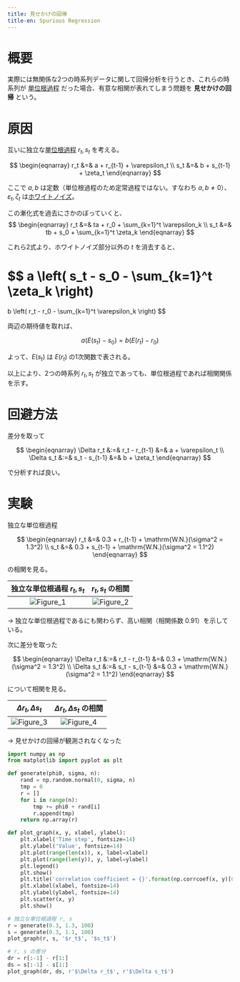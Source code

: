 ```yaml
---
title: 見せかけの回帰
title-en: Spurious Regression
---
```


# 概要

実際には無関係な2つの時系列データに関して回帰分析を行うとき、これらの時系列が [単位根過程](unit-root-process.md) だった場合、有意な相関が表れてしまう問題を **見せかけの回帰** という。

# 原因

互いに独立な[単位根過程](unit-root-process.md) $r_t, s_t$ を考える。

$$
\begin{eqnarray}
	r_t &=& a + r_{t-1} + \varepsilon_t
	\\
	s_t &=& b + s_{t-1} + \zeta_t
\end{eqnarray}
$$

ここで $a,b$ は定数（単位根過程のため定常過程ではない。すなわち $a,b\ne 0$）、$\varepsilon_t, \zeta_t$ は[ホワイトノイズ](white-noise.md)。

この漸化式を過去にさかのぼっていくと、
$$
\begin{eqnarray}
	r_t &=& ta + r_0 + \sum_{k=1}^t \varepsilon_k
	\\
	s_t &=& tb + s_0 + \sum_{k=1}^t \zeta_k
\end{eqnarray}
$$

これら2式より、ホワイトノイズ部分以外の $t$ を消去すると、

$$
a \left( s_t - s_0 - \sum_{k=1}^t \zeta_k \right)
=
b \left( r_t - r_0 - \sum_{k=1}^t \varepsilon_k \right)
$$

両辺の期待値を取れば、

$$
a( E(s_t) - s_0 ) = b( E(r_t) - r_0 )
$$

よって、$E(s_t)$ は $E(r_t)$ の1次関数で表される。

以上により、2つの時系列 $r_t, s_t$ が独立であっても、単位根過程であれば相関関係を示す。

# 回避方法

差分を取って

$$
\begin{eqnarray}
	\Delta r_t &:=& r_t - r_{t-1} &=& a + \varepsilon_t
	\\
	\Delta s_t &:=& s_t - s_{t-1} &=& b + \zeta_t
\end{eqnarray}
$$

で分析すれば良い。


# 実験

独立な単位根過程

$$
\begin{eqnarray}
	r_t &=& 0.3 + r_{t-1} + \mathrm{W.N.}(\sigma^2 = 1.3^2)
	\\
	s_t &=& 0.3 + s_{t-1} + \mathrm{W.N.}(\sigma^2 = 1.1^2)
\end{eqnarray}
$$

の相関を見る。

| 独立な単位根過程 $r_t, s_t$ | $r_t, s_t$ の相関 |
| :--: | :--: |
| ![Figure_1](https://user-images.githubusercontent.com/13412823/246292492-2baf0d47-5744-4336-adba-0107a04aeaa4.png) | ![Figure_2](https://user-images.githubusercontent.com/13412823/246293866-06131dcd-952b-487b-bb02-a0ccdd6f6609.png) |

→ 独立な単位根過程であるにも関わらず、高い相関（相関係数 0.91）を示している。

次に差分を取った

$$
\begin{eqnarray}
	\Delta r_t &:=& r_t - r_{t-1} &=& 0.3 + \mathrm{W.N.}(\sigma^2 = 1.3^2)
	\\
	\Delta s_t &:=& s_t - s_{t-1} &=& 0.3 + \mathrm{W.N.}(\sigma^2 = 1.1^2)
\end{eqnarray}
$$

について相関を見る。

| $\Delta r_t, \Delta s_t$ | $\Delta r_t, \Delta s_t$ の相関 |
| :--: | :--: |
| ![Figure_3](https://user-images.githubusercontent.com/13412823/246304493-e9f1631d-75f6-4eb6-96dd-ed5e1fdbb592.png) | ![Figure_4](https://user-images.githubusercontent.com/13412823/246304508-2b475ada-a3ff-48d9-a0df-cd2fb2592234.png) |

→ 見せかけの回帰が観測されなくなった

```python
import numpy as np
from matplotlib import pyplot as plt

def generate(phi0, sigma, n):
	rand = np.random.normal(0, sigma, n)
	tmp = 0
	r = []
	for i in range(n):
		tmp += phi0 + rand[i]
		r.append(tmp)
	return np.array(r)

def plot_graph(x, y, xlabel, ylabel):
	plt.xlabel('Time step', fontsize=14)
	plt.ylabel('Value', fontsize=14)
	plt.plot(range(len(x)), x, label=xlabel)
	plt.plot(range(len(y)), y, label=ylabel)
	plt.legend()
	plt.show()
	plt.title('correlation coefficient = {}'.format(np.corrcoef(x, y)[0,1]))
	plt.xlabel(xlabel, fontsize=14)
	plt.ylabel(ylabel, fontsize=14)
	plt.scatter(x, y)
	plt.show()

# 独立な単位根過程 r, s
r = generate(0.3, 1.3, 100)
s = generate(0.3, 1.1, 100)
plot_graph(r, s, '$r_t$', '$s_t$')

# r, s の差分
dr = r[:-1] - r[1:]
ds = s[:-1] - s[1:]
plot_graph(dr, ds, r'$\Delta r_t$', r'$\Delta s_t$')
```
